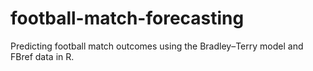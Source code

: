 # football-match-forecasting
Predicting football match outcomes using the Bradley–Terry model and FBref data in R.

